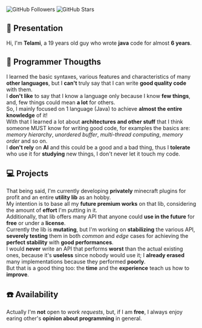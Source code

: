 ![GitHub Followers](https://img.shields.io/github/followers/Telamone)
![GitHub Stars](https://img.shields.io/github/stars/Telamone)

## 👋 Presentation

Hi, I'm <b>Telami</b>, a 19 years old guy who wrote <b>java</b> code for almost <b>6 years</b>.<br>

## 💭 Programmer Thougths

I learned the basic syntaxes, various features and characteristics of many <b>other languages</b>, 
but I <b>can't</b> truly say that I can write <b>good quality code</b> with them.<br>
I <b>don't like</b> to say that I know a language only because I know <b>few things</b>, and, few things 
could mean <b>a lot</b> for others.<br>
So, I mainly focused on 1 language (Java) to achieve <b>almost the entire knowledge</b> of it!<br>
With that I learned a lot about <b>architectures and other stuff</b> that I think someone MUST know
for writing good code, for examples the basics are: <i>memory hierarchy</i>, <i>unordered buffer</i>, 
<i>multi-thread computing</i>, <i>memory order</i> and so on.<br>
I <b>don't rely</b> on <b>AI</b> and this could be a good and a bad thing, thus I <b>tolerate</b> who use it for
<b>studying</b> new things, I don't never let it touch my code.<br>

## 💻 Projects

That being said, I'm currently developing <b>privately</b> minecraft plugins for profit and an
entire <b>utility lib</b> as an hobby.<br>
My intention is to base all my <b>future premium works</b> on that lib, considering the amount of
<b>effort</b> I'm putting in it.<br>
Additionally, that lib offers many API that anyone could <b>use in the future</b> for <b>free</b> or 
under a <b>license</b>.<br>
Currently the lib is <b>mutating</b>, but I'm working on <b>stabilizing</b> the various
API, <b>severely testing</b> them in both <i>common</i> and <i>edge</i> cases for achieving the <b>perfect stability</b>
with <b>good performances</b>.<br>
I would <b>never</b> write an API that performs <b>worst</b> than the actual existing ones, because it's 
<b>useless</b> since nobody would use it;
I <b>already erased</b> many implementations because they performed <b>poorly</b>.<br>
But that is a good thing too: the <b>time</b> and the <b>experience</b> teach us how to <b>improve</b>.<br>

## ☎️ Availability

Actually I'm <b>not</b> open to <i>work requests</i>, but, if I am <b>free</b>, I always enjoy earing other's
<b>opinion about programming</b> in general.
